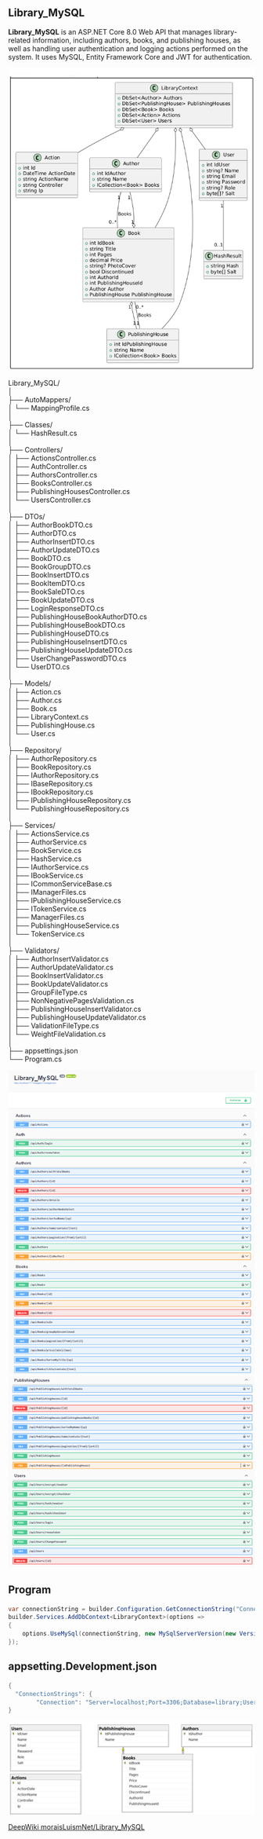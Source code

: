 ## Library_MySQL

**Library_MySQL** is an ASP.NET Core 8.0 Web API that manages library-related information, including authors, books, and publishing houses, as well as handling user authentication and logging actions performed on the system. It uses MySQL, Entity Framework Core and JWT for authentication. 

![Library_MySQL](img/UML.png)

Library_MySQL/  
│  
├── AutoMappers/  
│   └── MappingProfile.cs  
│  
├── Classes/  
│   └── HashResult.cs  
│  
├── Controllers/  
│   ├── ActionsController.cs  
│   ├── AuthController.cs  
│   ├── AuthorsController.cs  
│   ├── BooksController.cs  
│   ├── PublishingHousesController.cs  
│   └── UsersController.cs  
│  
├── DTOs/  
│   ├── AuthorBookDTO.cs  
│   ├── AuthorDTO.cs  
│   ├── AuthorInsertDTO.cs  
│   ├── AuthorUpdateDTO.cs  
│   ├── BookDTO.cs  
│   ├── BookGroupDTO.cs  
│   ├── BookInsertDTO.cs  
│   ├── BookItemDTO.cs  
│   ├── BookSaleDTO.cs  
│   ├── BookUpdateDTO.cs  
│   ├── LoginResponseDTO.cs  
│   ├── PublishingHouseBookAuthorDTO.cs  
│   ├── PublishingHouseBookDTO.cs  
│   ├── PublishingHouseDTO.cs  
│   ├── PublishingHouseInsertDTO.cs  
│   ├── PublishingHouseUpdateDTO.cs  
│   ├── UserChangePasswordDTO.cs  
│   └── UserDTO.cs  
│  
├── Models/  
│   ├── Action.cs  
│   ├── Author.cs  
│   ├── Book.cs  
│   ├── LibraryContext.cs  
│   ├── PublishingHouse.cs  
│   └── User.cs  
│  
├── Repository/  
│   ├── AuthorRepository.cs  
│   ├── BookRepository.cs  
│   ├── IAuthorRepository.cs  
│   ├── IBaseRepository.cs  
│   ├── IBookRepository.cs  
│   ├── IPublishingHouseRepository.cs  
│   └── PublishingHouseRepository.cs  
│  
├── Services/  
│   ├── ActionsService.cs  
│   ├── AuthorService.cs  
│   ├── BookService.cs  
│   ├── HashService.cs  
│   ├── IAuthorService.cs  
│   ├── IBookService.cs  
│   ├── ICommonServiceBase.cs  
│   ├── IManagerFiles.cs  
│   ├── IPublishingHouseService.cs  
│   ├── ITokenService.cs  
│   ├── ManagerFiles.cs  
│   ├── PublishingHouseService.cs  
│   └── TokenService.cs  
│  
├── Validators/  
│   ├── AuthorInsertValidator.cs  
│   ├── AuthorUpdateValidator.cs  
│   ├── BookInsertValidator.cs  
│   ├── BookUpdateValidator.cs  
│   ├── GroupFileType.cs  
│   ├── NonNegativePagesValidation.cs  
│   ├── PublishingHouseInsertValidator.cs  
│   ├── PublishingHouseUpdateValidator.cs  
│   ├── ValidationFileType.cs  
│   └── WeightFileValidation.cs  
│  
├── appsettings.json  
└── Program.cs  


![Library_MySQL](img/1.png)
![Library_MySQL](img/2.png)


## Program
```cs 
var connectionString = builder.Configuration.GetConnectionString("Connection");
builder.Services.AddDbContext<LibraryContext>(options =>
{
    options.UseMySql(connectionString, new MySqlServerVersion(new Version(8, 0, 31)));
});
``` 

## appsetting.Development.json
```cs 
{
  "ConnectionStrings": {
        "Connection": "Server=localhost;Port=3306;Database=library;User=root;Password=root"
}
``` 

![Library_MySQL](img/DB.png)

[DeepWiki moraisLuismNet/Library_MySQL](https://deepwiki.com/moraisLuismNet/Library_MySQL)